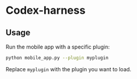 # Codex-harness

## Usage

Run the mobile app with a specific plugin:

```bash
python mobile_app.py --plugin myplugin
```

Replace `myplugin` with the plugin you want to load.